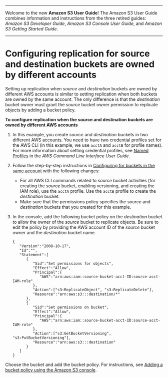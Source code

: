 --------

Welcome to the new **Amazon S3 User Guide**\! The Amazon S3 User Guide combines information and instructions from the three retired guides: *Amazon S3 Developer Guide*, *Amazon S3 Console User Guide*, and *Amazon S3 Getting Started Guide*\.

--------

# Configuring replication for source and destination buckets are owned by different accounts<a name="replication-walkthrough-2"></a>

Setting up replication when *source* and *destination* buckets are owned by different AWS accounts is similar to setting replication when both buckets are owned by the same account\. The only difference is that the *destination* bucket owner must grant the *source* bucket owner permission to replicate objects by adding a bucket policy\. 

**To configure replication when the source and destination buckets are owned by different AWS accounts**

1. In this example, you create *source* and *destination* buckets in two different AWS accounts\. You need to have two credential profiles set for the AWS CLI \(in this example, we use `acctA` and `acctB` for profile names\)\. For more information about setting credential profiles, see [Named Profiles](https://docs.aws.amazon.com/cli/latest/userguide/cli-multiple-profiles.html) in the *AWS Command Line Interface User Guide*\. 

1. Follow the step\-by\-step instructions in [Configuring for buckets in the same account](replication-walkthrough1.md) with the following changes:
   + For all AWS CLI commands related to *source* bucket activities \(for creating the *source* bucket, enabling versioning, and creating the IAM role\), use the `acctA` profile\. Use the `acctB` profile to create the *destination* bucket\. 
   + Make sure that the permissions policy specifies the *source* and *destination* buckets that you created for this example\.

1. In the console, add the following bucket policy on the *destination* bucket to allow the owner of the *source* bucket to replicate objects\. Be sure to edit the policy by providing the AWS account ID of the *source* bucket owner and the *destination* bucket name\.

   ```
   {
      "Version":"2008-10-17",
      "Id":"",
      "Statement":[
         {
            "Sid":"Set permissions for objects",
            "Effect":"Allow",
            "Principal":{
               "AWS":"arn:aws:iam::source-bucket-acct-ID:source-acct-IAM-role"
            },
            "Action":["s3:ReplicateObject", "s3:ReplicateDelete"],
            "Resource":"arn:aws:s3:::destination/*"
         },
         {
            "Sid":"Set permissions on bucket",
            "Effect":"Allow",
            "Principal":{
               "AWS":"arn:aws:iam::source-bucket-acct-ID:source-acct-IAM-role"
            },
            "Action":["s3:GetBucketVersioning", "s3:PutBucketVersioning"],
            "Resource":"arn:aws:s3:::destination"
         }
      ]
   }
   ```

Choose the bucket and add the bucket policy\. For instructions, see [Adding a bucket policy using the Amazon S3 console](add-bucket-policy.md)\.